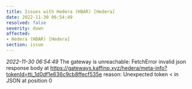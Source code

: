 ```yaml
---
title: Issues with Hedera (HBAR) [Hedera]
date: 2022-11-30 06:54:49
resolved: false
severity: down
affected:
- Hedera (HBAR) [Hedera]
section: issue
---
```


*2022-11-30 06:54:49* The gateway is unreachable: FetchError invalid json response body at https://gateways.kaffinp.xyz/hedera/meta-info?tokenId=tti_1d0df1e636c9cb8ffecf535e reason: Unexpected token < in JSON at position 0